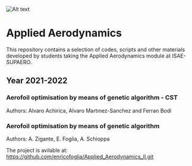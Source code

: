 ![Alt text](https://upload.wikimedia.org/wikipedia/commons/3/3d/ISAE_SUPAERO_72_cmjn.png)
# Applied Aerodynamics
This repository contains a selection of codes, scripts and other materials developed by students taking the Applied Aerodynamics module at ISAE-SUPAERO. 

## Year 2021-2022

### Aerofoil optimisation by means of genetic algorithm - CST 
Authors: Alvaro Achirica, Alvaro Martınez-Sanchez and Ferran Bodi

### Aerofoil optimisation by means of genetic algorithm
Authors: A. Zigante, E. Foglia, A. Schioppa

The project is avilable at: https://github.com/enricofoglia/Applied_Aerodynamics_II.git
